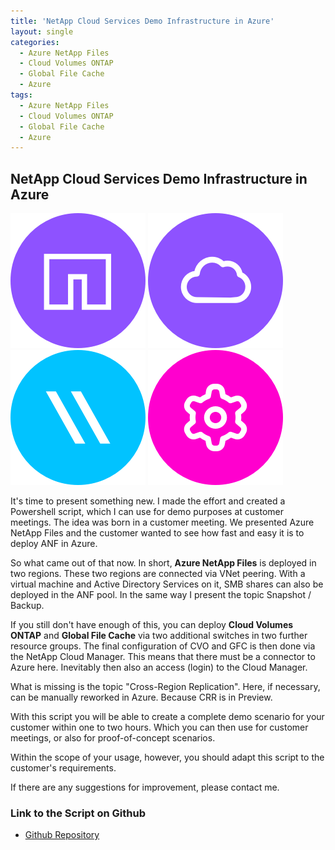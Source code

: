 ```yaml
---
title: 'NetApp Cloud Services Demo Infrastructure in Azure'
layout: single
categories:
  - Azure NetApp Files
  - Cloud Volumes ONTAP
  - Global File Cache
  - Azure
tags:
  - Azure NetApp Files
  - Cloud Volumes ONTAP
  - Global File Cache
  - Azure
---
```


## **NetApp Cloud Services Demo Infrastructure in Azure**

![ANF](/assets/images/Azure-NetApp-Files-Icon.png)   ![CVO](/assets/images/Cloud-Volumes-ONTAP-Icon.png)  
 ![GFC](/assets/images/Global-File-Cache-Icon.png)   ![CloudManager](/assets/images/Cloud-Manager-Icon.png)

It's time to present something new. I made the effort and created a Powershell script, which I can use for demo purposes at customer meetings.
The idea was born in a customer meeting. We presented Azure NetApp Files and the customer wanted to see how fast and easy it is to deploy ANF in Azure.

So what came out of that now. In short, **Azure NetApp Files** is deployed in two regions. These two regions are connected via VNet peering.
With a virtual machine and Active Directory Services on it, SMB shares can also be deployed in the ANF pool. In the same way I present the topic Snapshot / Backup.

If you still don't have enough of this, you can deploy **Cloud Volumes ONTAP** and **Global File Cache** via two additional switches in two further resource groups.
The final configuration of CVO and GFC is then done via the NetApp Cloud Manager. This means that there must be a connector to Azure here.
Inevitably then also an access (login) to the Cloud Manager. 

What is missing is the topic "Cross-Region Replication". Here, if necessary, can be manually reworked in Azure. Because CRR is in Preview.

With this script you will be able to create a complete demo scenario for your customer within one to two hours.
Which you can then use for customer meetings, or also for proof-of-concept scenarios. 

Within the scope of your usage, however, you should adapt this script to the customer's requirements.

If there are any suggestions for improvement, please contact me. 


### **Link to the Script on Github**
- [Github Repository](https://github.com/chtwilfer/NetApp-Cloud-Service-Demo-Infrastrutcture-in-Azure)
